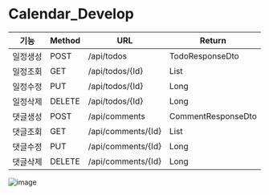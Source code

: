# Calendar_Develop

|기능|Method|URL|Return|
|---|---|---|---|
|일정생성|POST|/api/todos|TodoResponseDto|
|일정조회|GET|/api/todos/{Id}|List<TodoResponseDto>|
|일정수정|PUT|/api/todos/{Id}|Long|
|일정삭제|DELETE|/api/todos/{Id}|Long|
|댓글생성|POST|/api/comments|CommentResponseDto|
|댓글조회|GET|/api/comments/{Id}|List<CommentResponseDto>|
|댓글수정|PUT|/api/comments/{Id}|Long|
|댓글삭제|DELETE|/api/comments/{Id}|Long|

![image](https://github.com/user-attachments/assets/7e3e2345-9d05-47a8-bd4b-d68bcfb9e1a7)
